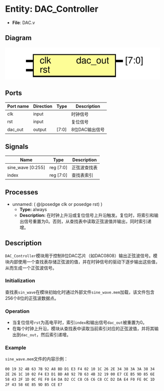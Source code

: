 # Entity: DAC_Controller 
- **File**: DAC.v

## Diagram
![Diagram](DAC_Controller.svg "Diagram")

## Ports

| Port name | Direction | Type  | Description    |
| --------- | --------- | ----- | -------------- |
| clk       | input     |       | 时钟信号       |
| rst       | input     |       | 复位信号       |
| dac_out   | output    | [7:0] | 8位DAC输出信号 |

## Signals

| Name              | Type      | Description  |
| ----------------- | --------- | ------------ |
| sine_wave [0:255] | reg [7:0] | 正弦波查找表 |
| index             | reg [7:0] | 查找表索引   |

## Processes
- unnamed: ( @(posedge clk or posedge rst) )
  - **Type:** always
  - **Description:** 在时钟上升沿或复位信号上升沿触发。复位时，将索引和输出信号重置为0。否则，从查找表中读取正弦波值并输出，同时索引递增。

## Description
`DAC_Controller`模块用于控制8位DAC芯片（如DAC0808）输出正弦波信号。模块内部使用一个查找表存储正弦波的值，并在时钟信号的驱动下逐步输出这些值，从而生成一个正弦波信号。

### Initialization
查找表`sin_wave`在模块初始化时通过外部文件`sine_wave.mem`加载，该文件包含256个8位的正弦波数据点。

### Operation
- 当复位信号`rst`为高电平时，索引`index`和输出信号`dac_out`被重置为0。
- 在每个时钟上升沿，模块从查找表中读取当前索引对应的正弦波值，并将其输出到`dac_out`，然后索引递增。

### Example
`sine_wave.mem`文件的内容示例：

`
00 19 32 4B 63 7B 92 A8 BD D1 E3 F4 02 10 1C 26 2E 34 38 3A 3A 38 34 2E 26 1C 10 02 F4 E3 D1 BD A8 92 7B 63 4B 32 19 00 E7 CE B5 9D 85 6E 58 43 2F 1D 0C FE F0 E4 DA D2 CC C8 C6 C6 C8 CC D2 DA E4 F0 FE 0C 1D 2F 43 58 6E 85 9D B5 CE E7
`

